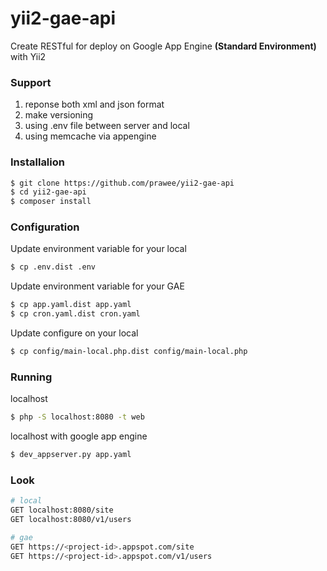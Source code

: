 # yii2-gae-api
Create RESTful for deploy on Google App Engine <b>(Standard Environment)</b> with Yii2

### Support
1. reponse both xml and json format
2. make versioning
3. using .env file between server and local
4. using memcache via  appengine

### Installalion
```bash
$ git clone https://github.com/prawee/yii2-gae-api
$ cd yii2-gae-api
$ composer install
```

### Configuration
Update environment variable for your local
```bash
$ cp .env.dist .env
```

Update environment variable for your GAE
```bash
$ cp app.yaml.dist app.yaml
$ cp cron.yaml.dist cron.yaml
```
Update configure on your local
```bash
$ cp config/main-local.php.dist config/main-local.php
```

### Running
localhost
```bash
$ php -S localhost:8080 -t web
```

localhost with google app engine
```bash
$ dev_appserver.py app.yaml
```

### Look
```bash
# local
GET localhost:8080/site
GET localhost:8080/v1/users
```

```bash
# gae
GET https://<project-id>.appspot.com/site
GET https://<project-id>.appspot.com/v1/users
```